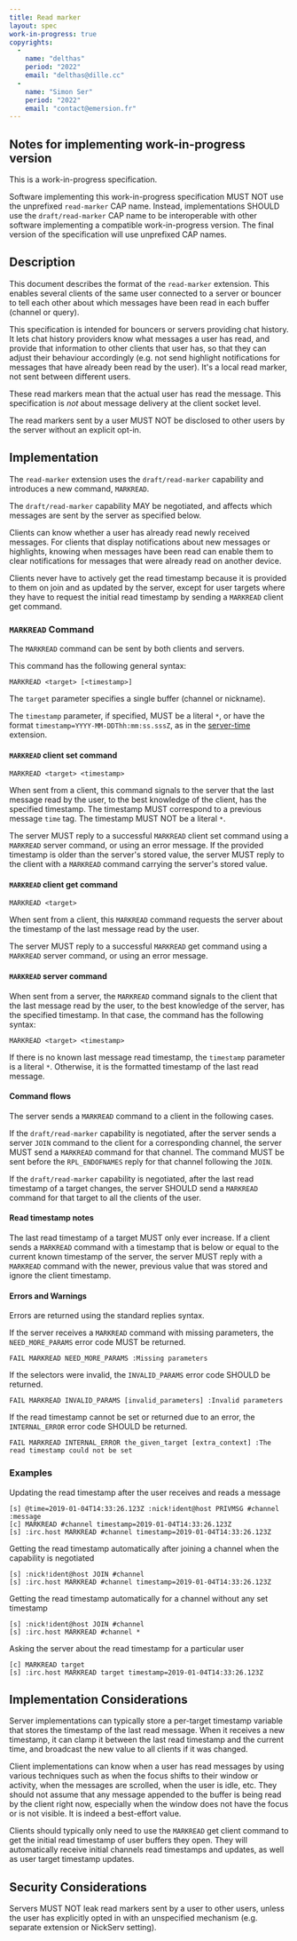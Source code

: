 ```yaml
---
title: Read marker
layout: spec
work-in-progress: true
copyrights:
  -
    name: "delthas"
    period: "2022"
    email: "delthas@dille.cc"
  -
    name: "Simon Ser"
    period: "2022"
    email: "contact@emersion.fr"
---
```


## Notes for implementing work-in-progress version

This is a work-in-progress specification.

Software implementing this work-in-progress specification MUST NOT use the unprefixed `read-marker` CAP name. Instead, implementations SHOULD use the `draft/read-marker` CAP name to be interoperable with other software implementing a compatible work-in-progress version. The final version of the specification will use unprefixed CAP names.

## Description

This document describes the format of the `read-marker` extension. This enables several clients of the same user connected to a server or bouncer to tell each other about which messages have been read in each buffer (channel or query).

This specification is intended for bouncers or servers providing chat history. It lets chat history providers know what messages a user has read, and provide that information to other clients that user has, so that they can adjust their behaviour accordingly (e.g. not send highlight notifications for messages that have already been read by the user). It's a local read marker, not sent between different users.

These read markers mean that the actual user has read the message. This specification is *not* about message delivery at the client socket level.

The read markers sent by a user MUST NOT be disclosed to other users by the server without an explicit opt-in.

## Implementation

The `read-marker` extension uses the `draft/read-marker` capability and introduces a new command, `MARKREAD`.

The `draft/read-marker` capability MAY be negotiated, and affects which messages are sent by the server as specified below.

Clients can know whether a user has already read newly received messages. For clients that display notifications about new messages or highlights, knowing when messages have been read can enable them to clear notifications for messages that were already read on another device.

Clients never have to actively get the read timestamp because it is provided to them on join and as updated by the server, except for user targets where they have to request the initial read timestamp by sending a `MARKREAD` client get command.

### `MARKREAD` Command

The `MARKREAD` command can be sent by both clients and servers.

This command has the following general syntax:

    MARKREAD <target> [<timestamp>]

The `target` parameter specifies a single buffer (channel or nickname).

The `timestamp` parameter, if specified, MUST be a literal `*`, or have the format `timestamp=YYYY-MM-DDThh:mm:ss.sssZ`, as in the [server-time](https://ircv3.net/specs/extensions/server-time) extension.

#### `MARKREAD` client set command

    MARKREAD <target> <timestamp>

When sent from a client, this command signals to the server that the last message read by the user, to the best knowledge of the client, has the specified timestamp. The timestamp MUST correspond to a previous message `time` tag. The timestamp MUST NOT be a literal `*`.

The server MUST reply to a successful `MARKREAD` client set command using a `MARKREAD` server command, or using an error message. If the provided timestamp is older than the server's stored value, the server MUST reply to the client with a `MARKREAD` command carrying the server's stored value.

#### `MARKREAD` client get command

    MARKREAD <target>

When sent from a client, this `MARKREAD` command requests the server about the timestamp of the last message read by the user.

The server MUST reply to a successful `MARKREAD` get command using a `MARKREAD` server command, or using an error message.

#### `MARKREAD` server command

When sent from a server, the `MARKREAD` command signals to the client that the last message read by the user, to the best knowledge of the server, has the specified timestamp. In that case, the command has the following syntax:

    MARKREAD <target> <timestamp>

If there is no known last message read timestamp, the `timestamp` parameter is a literal `*`. Otherwise, it is the formatted timestamp of the last read message.

#### Command flows

The server sends a `MARKREAD` command to a client in the following cases.

If the `draft/read-marker` capability is negotiated, after the server sends a server `JOIN` command to the client for a corresponding channel, the server MUST send a `MARKREAD` command for that channel. The command MUST be sent before the `RPL_ENDOFNAMES` reply for that channel following the `JOIN`.

If the `draft/read-marker` capability is negotiated, after the last read timestamp of a target changes, the server SHOULD send a `MARKREAD` command for that target to all the clients of the user.

#### Read timestamp notes

The last read timestamp of a target MUST only ever increase. If a client sends a `MARKREAD` command with a timestamp that is below or equal to the current known timestamp of the server, the server MUST reply with a `MARKREAD` command with the newer, previous value that was stored and ignore the client timestamp.

#### Errors and Warnings

Errors are returned using the standard replies syntax.

If the server receives a `MARKREAD` command with missing parameters, the `NEED_MORE_PARAMS` error code MUST be returned.

    FAIL MARKREAD NEED_MORE_PARAMS :Missing parameters

If the selectors were invalid, the `INVALID_PARAMS` error code SHOULD be returned.

    FAIL MARKREAD INVALID_PARAMS [invalid_parameters] :Invalid parameters

If the read timestamp cannot be set or returned due to an error, the `INTERNAL_ERROR` error code SHOULD be returned.

    FAIL MARKREAD INTERNAL_ERROR the_given_target [extra_context] :The read timestamp could not be set

### Examples

Updating the read timestamp after the user receives and reads a message
~~~~
[s] @time=2019-01-04T14:33:26.123Z :nick!ident@host PRIVMSG #channel :message
[c] MARKREAD #channel timestamp=2019-01-04T14:33:26.123Z
[s] :irc.host MARKREAD #channel timestamp=2019-01-04T14:33:26.123Z
~~~~

Getting the read timestamp automatically after joining a channel when the capability is negotiated
~~~~
[s] :nick!ident@host JOIN #channel
[s] :irc.host MARKREAD #channel timestamp=2019-01-04T14:33:26.123Z
~~~~

Getting the read timestamp automatically for a channel without any set timestamp
~~~~
[s] :nick!ident@host JOIN #channel
[s] :irc.host MARKREAD #channel *
~~~~

Asking the server about the read timestamp for a particular user
~~~~
[c] MARKREAD target
[s] :irc.host MARKREAD target timestamp=2019-01-04T14:33:26.123Z
~~~~

## Implementation Considerations

Server implementations can typically store a per-target timestamp variable that stores the timestamp of the last read message. When it receives a new timestamp, it can clamp it between the last read timestamp and the current time, and broadcast the new value to all clients if it was changed.

Client implementations can know when a user has read messages by using various techniques such as when the focus shifts to their window or activity, when the messages are scrolled, when the user is idle, etc. They should not assume that any message appended to the buffer is being read by the client right now, especially when the window does not have the focus or is not visible. It is indeed a best-effort value.

Clients should typically only need to use the `MARKREAD` get client command to get the initial read timestamp of user buffers they open. They will automatically receive initial channels read timestamps and updates, as well as user target timestamp updates.

## Security Considerations

Servers MUST NOT leak read markers sent by a user to other users, unless the user has explicitly opted in with an unspecified mechanism (e.g. separate extension or NickServ setting).
